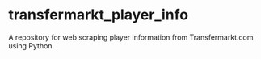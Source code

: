 # transfermarkt_player_info
A repository for web scraping player information from Transfermarkt.com using Python.
